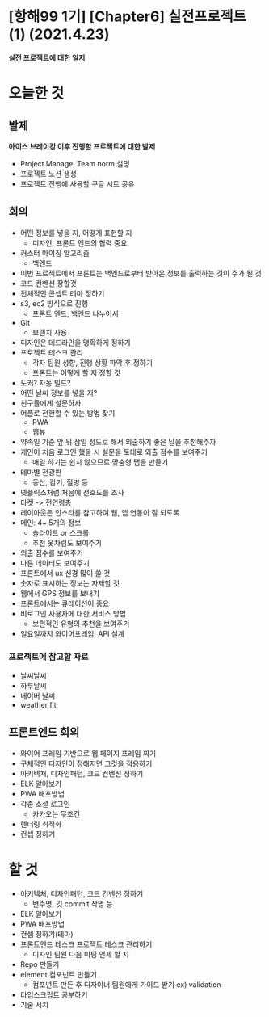 # [항해99 1기] [Chapter6] 실전프로젝트 (1) (2021.4.23)



**실전 프로젝트에 대한 일지**

# 오늘한 것

## 발제

**아이스 브레이킹 이후 진행할 프로젝트에 대한 발제**

* Project Manage, Team norm 설명
* 프로젝트 노션 생성
* 프로젝트 진행에 사용할 구글 시트 공유



## 회의

* 어떤 정보를 넣을 지, 어떻게 표현할 지
  * 디자인, 프론트 엔드의 협력 중요
* 커스터 마이징 알고리즘
  * 백엔드
* 이번 프로젝트에서 프론트는 백엔드로부터 받아온 정보를 출력하는 것이 주가 될 것
* 코드 컨벤션 장할것
* 전체적인 콘셉트 테마 정하기
* s3, ec2 방식으로 진행
  * 프론트 엔드, 백엔드 나누어서
* Git
  * 브랜치 사용
* 디자인은 데드라인을 명확하게 정하기
* 프로젝트 테스크 관리
  * 각자 팀원 성향, 진행 상황 파악 후 정하기
  * 프론트는 어떻게 할 지 정할 것
* 도커? 자동 빌드?
* 어떤 날씨 정보를 넣을 지?
* 친구들에게 설문하자
* 어플로 전환할 수 있는 방법 찾기
  * PWA
  * 웹뷰
* 약속일 기준 앞 뒤 삼일 정도로 해서 외출하기 좋은 날을 추천해주자
* 개인이 처음 로그인 했을 시 설문을 토대로 외출 점수를 보여주기
  * 매일 하기는 쉽지 않으므로 맞춤형 탭을 만들기
* 테마별 전광판
  * 등산, 감기, 질병 등
* 넷플릭스처럼 처음에 선호도를 조사
* 타켓 -> 전연령층
* 레이아웃은 인스타를 참고하여 웹, 앱 연동이 잘 되도록
* 메인: 4~ 5개의 정보
  * 슬라이드 or 스크롤
  * 추천 옷차림도 보여주기
* 외출 점수를 보여주기
* 다른 데이터도 보여주기
* 프론트에서 ux 신경 많이 쓸 것
* 숫자로 표시하는 정보는 자제할 것
* 웹에서 GPS 정보를 보내기
* 프론트에서는 큐레이션이 중요
* 비로그인 사용자에 대한 서비스 방법
  * 보편적인 유형의 추천을 보여주기
* 일요일까지 와이어프레임, API 설계



### 프로젝트에 참고할 자료

* 날씨날씨
* 하루날씨
* 네이버 날씨
* weather fit



## 프론트엔드 회의

* 와이어 프레임 기반으로 웹 페이지 프레임 짜기
* 구체적인 디자인이 정해지면 그것을 적용하기
* 아키텍처, 디자인패턴, 코드 컨벤션 정하기
* ELK 알아보기
* PWA 배포방법
* 각종 소셜 로그인
  * 카카오는 무조건
* 렌더링 최적화
* 컨셉 정하기



# 할 것

* 아키텍처, 디자인패턴, 코드 컨벤션 정하기
  * 변수명, 깃 commit 작명 등
* ELK 알아보기
* PWA 배포방법
* 컨셉 정하기(테마)
* 프론트엔드 테스크 프로젝트 테스크 관리하기
  * 디자인 팀원 다음 미팅 언제 할 지
* Repo 만들기
* element 컴포넌트 만들기
  * 컴포넌트 만든 후 디자이너 팀원에게 가이드 받기 ex) validation
* 타입스크립트 공부하기
* 기술 서치